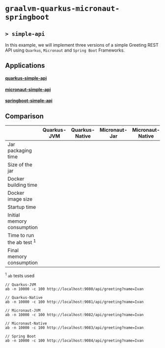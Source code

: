 # `graalvm-quarkus-micronaut-springboot`
## `> simple-api`

In this example, we will implement three versions of a simple Greeting REST API using `Quarkus`, `Micronaut` and `Spring Boot` Frameworks.

## Applications

#### [quarkus-simple-api](https://github.com/ivangfr/graalvm-quarkus-micronaut-springboot/tree/master/simple-api/quarkus-simple-api#graalvm-quarkus-micronaut-springboot)

#### [micronaut-simple-api](https://github.com/ivangfr/graalvm-quarkus-micronaut-springboot/tree/master/simple-api/micronaut-simple-api#graalvm-quarkus-micronaut-springboot)

#### [springboot-simple-api](https://github.com/ivangfr/graalvm-quarkus-micronaut-springboot/tree/master/simple-api/springboot-simple-api#graalvm-quarkus-micronaut-springboot)

## Comparison 

|                                      | Quarkus-JVM | Quarkus-Native | Micronaut-Jar | Micronaut-Native | Spring Boot |
| ------------------------------------ | ----------- | -------------- | ------------- | -----------------| ----------- |
| Jar packaging time                   |             |                |               |                  |             |
| Size of the jar                      |             |                |               |                  |             |
| Docker building time                 |             |                |               |                  |             |
| Docker image size                    |             |                |               |                  |             |
| Startup time                         |             |                |               |                  |             |
| Initial memory consumption           |             |                |               |                  |             |
| Time to run the ab test <sup>1</sup> |             |                |               |                  |             |
| Final memory consumption             |             |                |               |                  |             |

<sup>1</sup> `ab` tests used
```
// Quarkus-JVM
ab -n 10000 -c 100 http://localhost:9080/api/greeting?name=Ivan

// Quarkus-Native
ab -n 10000 -c 100 http://localhost:9081/api/greeting?name=Ivan

// Micronaut-JVM
ab -n 10000 -c 100 http://localhost:9082/api/greeting?name=Ivan

// Micronaut-Native
ab -n 10000 -c 100 http://localhost:9083/api/greeting?name=Ivan

// Spring Boot
ab -n 10000 -c 100 http://localhost:9084/api/greeting?name=Ivan
```
